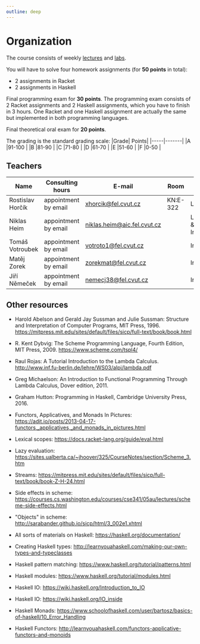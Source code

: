 ```yaml
---
outline: deep
---
```

# Organization

The course consists of weekly [lectures](lectures/) and [labs](labs/).

You will have to solve four homework assignments (for **50 points** in total):
* 2 assignments in Racket
* 2 assignments in Haskell

Final programming exam for **30 points**.
The programming exam consists of 2 Racket assignments and 2 Haskell assignments, which you have to
finish in 3 hours.  One Racket and one Haskell assignment are actually the same but implemented in
both programming languages.

Final theoretical oral exam for **20 points**.

The grading is the standard grading scale:
|Grade| Points|
|-----|-------|
|A    |91-100 |
|B    |81-90  |
|C    |71-80  |
|D    |61-70  |
|E    |51-60  |
|F    |0-50   |


## Teachers

| Name              | Consulting hours       | E-mail                           | Room    | Role                 |
|-------------------|------------------------|----------------------------------|---------|----------------------|
| Rostislav Horčík  | appointment by email   | <xhorcik@fel.cvut.cz>           | KN:E-322| Lecturer             |
| Niklas Heim       | appointment by email   | <niklas.heim@aic.fel.cvut.cz>   |         | Lecturer & Instructor|
| Tomáš Votroubek   | appointment by email   | <votroto1@fel.cvut.cz>          |         | Instructor           |
| Matěj Zorek       | appointment by email   | <zorekmat@fel.cvut.cz>          |         | Instructor           |
| Jiří Němeček      | appointment by email   | <nemecj38@fel.cvut.cz>          |         | Instructor           |


## Other resources

* Harold Abelson and Gerald Jay Sussman and Julie Sussman: Structure and Interpretation of Computer Programs, MIT Press, 1996.
https://mitpress.mit.edu/sites/default/files/sicp/full-text/book/book.html 

* R. Kent Dybvig: The Scheme Programming Language, Fourth Edition, MIT Press, 2009.
https://www.scheme.com/tspl4/

* Raul Rojas: A Tutorial Introduction to the Lambda Calculus. http://www.inf.fu-berlin.de/lehre/WS03/alpi/lambda.pdf

* Greg Michaelson: An Introduction to Functional Programming Through Lambda Calculus, Dover edition, 2011. 

* Graham Hutton: Programming in Haskell, Cambridge University Press, 2016.

* Functors, Applicatives, and Monads In Pictures: https://adit.io/posts/2013-04-17-functors,_applicatives,_and_monads_in_pictures.html

* Lexical scopes: https://docs.racket-lang.org/guide/eval.html

* Lazy evaluation: https://sites.ualberta.ca/~jhoover/325/CourseNotes/section/Scheme_3.htm 

* Streams: https://mitpress.mit.edu/sites/default/files/sicp/full-text/book/book-Z-H-24.html

* Side effects in scheme: https://courses.cs.washington.edu/courses/cse341/05au/lectures/scheme-side-effects.html

* "Objects" in scheme: http://sarabander.github.io/sicp/html/3_002e1.xhtml

* All sorts of materials on Haskell: https://haskell.org/documentation/

* Creating Haskell types: http://learnyouahaskell.com/making-our-own-types-and-typeclasses

* Haskell pattern matching: https://www.haskell.org/tutorial/patterns.html

* Haskell modules: https://www.haskell.org/tutorial/modules.html

* Haskell IO: https://wiki.haskell.org/Introduction_to_IO

* Haskell IO: https://wiki.haskell.org/IO_inside

* Haskell Monads: https://www.schoolofhaskell.com/user/bartosz/basics-of-haskell/10_Error_Handling

* Haskell Functors: http://learnyouahaskell.com/functors-applicative-functors-and-monoids




